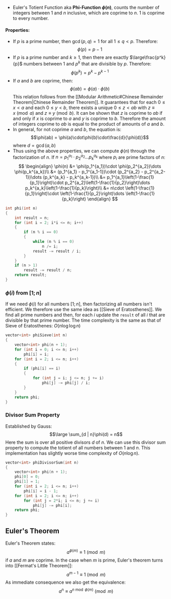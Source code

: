 - Euler's Totient Function aka **Phi-Function $\phi(n)$**, counts the number of integers between $1$ and $n$ inclusive, which are coprime to $n$. $1$ is coprime to every number.
#### Properties:
- If $p$ is a prime number, then $\gcd(p, q) = 1$ for all $1\le q < p$. Therefore:
$$\phi(p) = p-1$$
- If $p$ is a prime number and $k \ge 1$, then there are exactly $\large\frac{p^k}{p}$ numbers between $1$ and $p^k$ that are divisible by $p$. Therefore:
$$\phi(p^k) = p^k - p^{k-1}$$
- If $a$ and $b$ are coprime, then:
$$\phi(ab) = \phi(a)\cdot\phi(b)$$
This relation follows from the [[Modular Arithmetic#Chinese Remainder Theorem|Chinese Remainder Theorem]]. It guarantees that for each $0\le x<a$ and each $0\le y<b$, there exists a unique $0\le z<ab$ with $z \equiv x\pmod a$ and $z\equiv y\pmod b$.
It can be shown that $z$ is coprime to $ab$ if and only if $x$ is coprime to $a$ and $y$ is coprime to $b$.
Therefore the amount of integers coprime to $ab$ is equal to the product of amounts of $a$ and $b$.
- In general, for not coprime $a$ and $b$, the equation is:
$$\phi(ab) = \phi(a)\cdot\phi(b)\cdot\frac{d}{\phi(d)}$$
where $d=\gcd(a, b)$
- Thus using the above properties, we can compute $\phi(n)$ through the factorization of $n$.
If $n = p_1^{a_1}\cdot p_2^{a_2}\dots p_k^{a_k}$ where $p_i$ are prime factors of $n$:
$$
\begin{align}
\phi(n) &= \phi(p_1^{a_1})\cdot \phi(p_2^{a_2})\dots \phi(p_k^{a_k})\\
&= (p_1^{a_1} - p_1^{a_1-1})\cdot (p_2^{a_2} - p_2^{a_2-1})\dots (p_k^{a_k} - p_k^{a_k-1})\\
&= p_1^{a_1}\left(1-\frac{1}{p_1}\right)\cdot p_2^{a_2}\left(1-\frac{1}{p_2}\right)\dots p_k^{a_k}\left(1-\frac{1}{p_k}\right)\\
&= n\cdot \left(1-\frac{1}{p_1}\right)\cdot \left(1-\frac{1}{p_2}\right)\dots \left(1-\frac{1}{p_k}\right)
\end{align}
$$
```cpp
int phi(int n)
{
	int result = n;
	for (int i = 2; i*i <= n; i++)
	{
		if (n % i == 0)
		{
			while (n % i == 0)
				n /= i;
			result -= result / i;
		}
	}
	if (n > 1)
		result -= result / n;
	return result;
}
```
### $\phi(i)$ from $[1; n]$
If we need $\phi(i)$ for all numbers $[1; n]$, then factorizing all numbers isn't efficient. We therefore use the same idea as [[Sieve of Eratosthenes]].
We find all prime numbers and then, for each $i$ update the `result` of all $i$ that are divisible by that prime number.
The time complexity is the same as that of Sieve of Eratosthenes: $O(n\log\log n)$
```cpp
vector<int> phiSieve(int n)
{
	vector<int> phi(n + 1);
	for (int i = 0; i <= n; i++)
		phi[i] = i;
	for (int i = 2; i <= n; i++)
	{
		if (phi[i] == i)
		{
			for (int j = i; j <= n; j += i)
				phi[j] -= phi[j] / i;
		}
	}
	return phi;
}
```
### Divisor Sum Property
Established by Gauss:
$$\large \sum_{d | n}\phi(d) = n$$
Here the sum is over all positive divisors $d$ of $n$.
We can use this divisor sum property to compute the totient of all numbers between $1$ and $n$. This implementation has slightly worse time complexity of $O(n\log n)$.
```cpp
vector<int> phiDivisorSum(int n)
{
	vector<int> phi(n + 1);
	phi[0] = 0;
	phi[1] = 1;
	for (int i = 2; i <= n; i++)
		phi[i] = i - 1;
	for (int i = 2; i <= n; i++)
		for (int j = 2*i; i <= n; j += i)
			phi[j] -= phi[i];
	return phi;
}
```
## Euler's Theorem
Euler's Theorem states:
$$a^{\phi(m)}\equiv 1\pmod m$$
if $a$ and $m$ are coprime.
In the case when $m$ is prime, Euler's theorem turns into [[Fermat's Little Theorem]]:
$$a^{m-1}\equiv 1\pmod m$$
As immediate consequence we also get the equivalence:
$$a^n\equiv a^{n\bmod\phi(m)}\pmod m$$